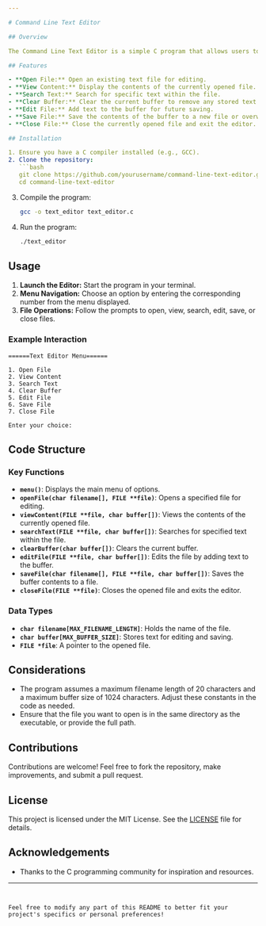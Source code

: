```yaml
---

# Command Line Text Editor

## Overview

The Command Line Text Editor is a simple C program that allows users to perform various text editing operations directly from the command line. Users can open, view, search, edit, save, and close text files using a straightforward menu interface.

## Features

- **Open File:** Open an existing text file for editing.
- **View Content:** Display the contents of the currently opened file.
- **Search Text:** Search for specific text within the file.
- **Clear Buffer:** Clear the current buffer to remove any stored text.
- **Edit File:** Add text to the buffer for future saving.
- **Save File:** Save the contents of the buffer to a new file or overwrite an existing one.
- **Close File:** Close the currently opened file and exit the editor.

## Installation

1. Ensure you have a C compiler installed (e.g., GCC).
2. Clone the repository:
   ```bash
   git clone https://github.com/yourusername/command-line-text-editor.git
   cd command-line-text-editor
   ```
3. Compile the program:
   ```bash
   gcc -o text_editor text_editor.c
   ```
4. Run the program:
   ```bash
   ./text_editor
   ```

## Usage

1. **Launch the Editor:** Start the program in your terminal.
2. **Menu Navigation:** Choose an option by entering the corresponding number from the menu displayed.
3. **File Operations:** Follow the prompts to open, view, search, edit, save, or close files.

### Example Interaction

```
======Text Editor Menu======

1. Open File
2. View Content
3. Search Text
4. Clear Buffer
5. Edit File
6. Save File
7. Close File

Enter your choice: 
```

## Code Structure

### Key Functions

- **`menu()`**: Displays the main menu of options.
- **`openFile(char filename[], FILE **file)`**: Opens a specified file for editing.
- **`viewContent(FILE **file, char buffer[])`**: Views the contents of the currently opened file.
- **`searchText(FILE **file, char buffer[])`**: Searches for specified text within the file.
- **`clearBuffer(char buffer[])`**: Clears the current buffer.
- **`editFile(FILE **file, char buffer[])`**: Edits the file by adding text to the buffer.
- **`saveFile(char filename[], FILE **file, char buffer[])`**: Saves the buffer contents to a file.
- **`closeFile(FILE **file)`**: Closes the opened file and exits the editor.

### Data Types

- **`char filename[MAX_FILENAME_LENGTH]`**: Holds the name of the file.
- **`char buffer[MAX_BUFFER_SIZE]`**: Stores text for editing and saving.
- **`FILE *file`**: A pointer to the opened file.

## Considerations

- The program assumes a maximum filename length of 20 characters and a maximum buffer size of 1024 characters. Adjust these constants in the code as needed.
- Ensure that the file you want to open is in the same directory as the executable, or provide the full path.

## Contributions

Contributions are welcome! Feel free to fork the repository, make improvements, and submit a pull request.

## License

This project is licensed under the MIT License. See the [LICENSE](LICENSE) file for details.

## Acknowledgements

- Thanks to the C programming community for inspiration and resources.

---
```


Feel free to modify any part of this README to better fit your project's specifics or personal preferences!